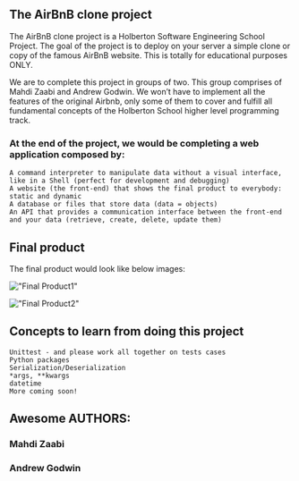 ## The AirBnB clone project

The AirBnB clone project is a Holberton Software Engineering School Project. The goal of the project is to deploy on your server a simple clone or copy of the famous AirBnB website. This is totally for educational purposes ONLY.

We are to complete this project in groups of two. This group comprises of Mahdi Zaabi and Andrew Godwin. We won’t have to implement all the features of the original Airbnb, only some of them to cover and fulfill all fundamental concepts of the Holberton School higher level programming track.

### At the end of the project, we would be completing a web application composed by:

    A command interpreter to manipulate data without a visual interface, like in a Shell (perfect for development and debugging)
    A website (the front-end) that shows the final product to everybody: static and dynamic
    A database or files that store data (data = objects)
    An API that provides a communication interface between the front-end and your data (retrieve, create, delete, update them)
    
## Final product
The final product would look like below images:
    
!["Final Product1"](https://s3.amazonaws.com/intranet-projects-files/holbertonschool-higher-level_programming+/268/8-index.png)

!["Final Product2"](https://s3.amazonaws.com/intranet-projects-files/holbertonschool-higher-level_programming+/268/100-index.png)


## Concepts to learn from doing this project

    Unittest - and please work all together on tests cases
    Python packages
    Serialization/Deserialization
    *args, **kwargs
    datetime
    More coming soon!


## Awesome AUTHORS:
### Mahdi Zaabi
### Andrew Godwin
